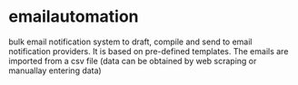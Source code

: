 # emailautomation
 bulk email notification system to draft, compile and send to email notification providers.
 It is based on pre-defined templates.
 The emails are imported from  a csv file (data can be obtained by web scraping or manuallay entering data)





